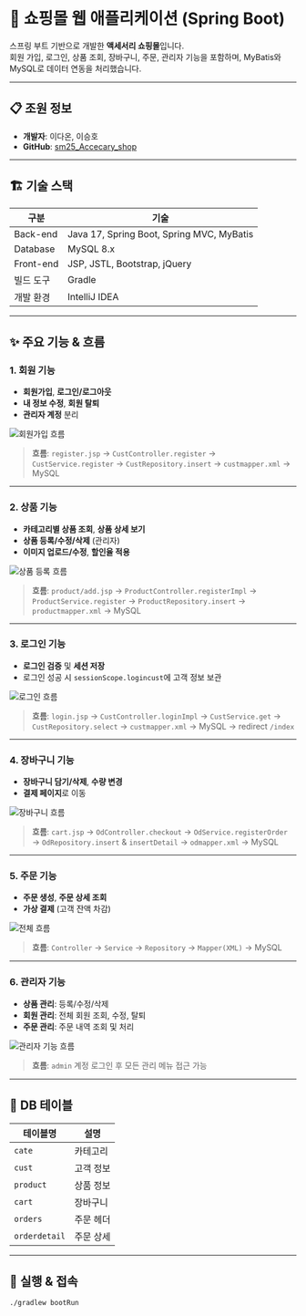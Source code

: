 # 🛒 쇼핑몰 웹 애플리케이션 (Spring Boot)

스프링 부트 기반으로 개발한 **액세서리 쇼핑몰**입니다.  
회원 가입, 로그인, 상품 조회, 장바구니, 주문, 관리자 기능을 포함하며, MyBatis와 MySQL로 데이터 연동을 처리했습니다.

---

## 📋 조원 정보

- **개발자**: 이다온, 이승호
- **GitHub**: [sm25_Accecary_shop](https://github.com/lsh030412/sm25_Accecary_shop)

---

## 🏗️ 기술 스택

| 구분         | 기술                                    |
|--------------|-----------------------------------------|
| Back-end     | Java 17, Spring Boot, Spring MVC, MyBatis |
| Database     | MySQL 8.x                               |
| Front-end    | JSP, JSTL, Bootstrap, jQuery            |
| 빌드 도구     | Gradle                                  |
| 개발 환경     | IntelliJ IDEA                           |

---

## ✨ 주요 기능 & 흐름

### 1. 회원 기능
- **회원가입**, **로그인/로그아웃**
- **내 정보 수정**, **회원 탈퇴**
- **관리자 계정** 분리

![회원가입 흐름](imgs/register.jpg)

> **흐름**: `register.jsp` → `CustController.register` → `CustService.register` → `CustRepository.insert` → `custmapper.xml` → MySQL

---

### 2. 상품 기능
- **카테고리별 상품 조회**, **상품 상세 보기**
- **상품 등록/수정/삭제** (관리자)
- **이미지 업로드/수정**, **할인율 적용**

![상품 등록 흐름](imgs/product.jpg)

> **흐름**: `product/add.jsp` → `ProductController.registerImpl` → `ProductService.register` → `ProductRepository.insert` → `productmapper.xml` → MySQL

---

### 3. 로그인 기능
- **로그인 검증** 및 **세션 저장**
- 로그인 성공 시 `sessionScope.logincust`에 고객 정보 보관

![로그인 흐름](imgs/login.jpg)

> **흐름**: `login.jsp` → `CustController.loginImpl` → `CustService.get` → `CustRepository.select` → `custmapper.xml` → MySQL → redirect `/index`

---

### 4. 장바구니 기능
- **장바구니 담기/삭제**, **수량 변경**
- **결제 페이지**로 이동

![장바구니 흐름](imgs/cart.jpg)

> **흐름**: `cart.jsp` → `OdController.checkout` → `OdService.registerOrder` → `OdRepository.insert` & `insertDetail` → `odmapper.xml` → MySQL

---

### 5. 주문 기능
- **주문 생성**, **주문 상세 조회**
- **가상 결제** (고객 잔액 차감)

![전체 흐름](imgs/all.jpg)

> **흐름**: `Controller` → `Service` → `Repository` → `Mapper(XML)` → MySQL

---

### 6. 관리자 기능
- **상품 관리**: 등록/수정/삭제
- **회원 관리**: 전체 회원 조회, 수정, 탈퇴
- **주문 관리**: 주문 내역 조회 및 처리

![관리자 기능 흐름](imgs/관리자사진.jpg)

> **흐름**: `admin` 계정 로그인 후 모든 관리 메뉴 접근 가능

---

## 💾 DB 테이블

| 테이블명       | 설명              |
|----------------|-------------------|
| `cate`         | 카테고리          |
| `cust`         | 고객 정보         |
| `product`      | 상품 정보         |
| `cart`         | 장바구니          |
| `orders`       | 주문 헤더         |
| `orderdetail`  | 주문 상세         |


---

## 🚀 실행 & 접속

```bash
./gradlew bootRun